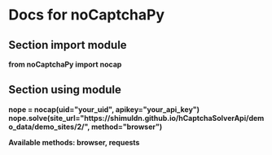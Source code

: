 # Docs for noCaptchaPy


## Section import module

<b>from noCaptchaPy import nocap</p>


## Section using module

<b>
nope = nocap(uid="your_uid", apikey="your_api_key")
nope.solve(site_url="https://shimuldn.github.io/hCaptchaSolverApi/demo_data/demo_sites/2/", method="browser")

Available methods: browser, requests
</b>

